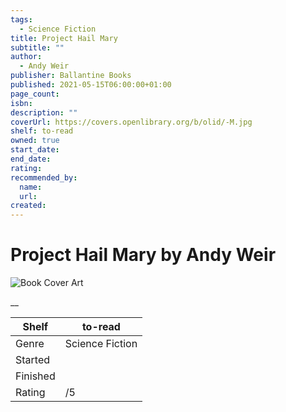 ```yaml
---
tags:
  - Science Fiction
title: Project Hail Mary
subtitle: ""
author:
  - Andy Weir
publisher: Ballantine Books
published: 2021-05-15T06:00:00+01:00
page_count:
isbn:
description: ""
coverUrl: https://covers.openlibrary.org/b/olid/-M.jpg
shelf: to-read
owned: true
start_date:
end_date:
rating:
recommended_by:
  name:
  url:
created:
---
```


# Project Hail Mary by Andy Weir

![Book Cover Art](https://covers.openlibrary.org/b/olid/-M.jpg)

__

| Shelf | to-read |
| --- | --- |
| Genre | Science Fiction |
| Started |  |
| Finished |  |
| Rating | /5 |

